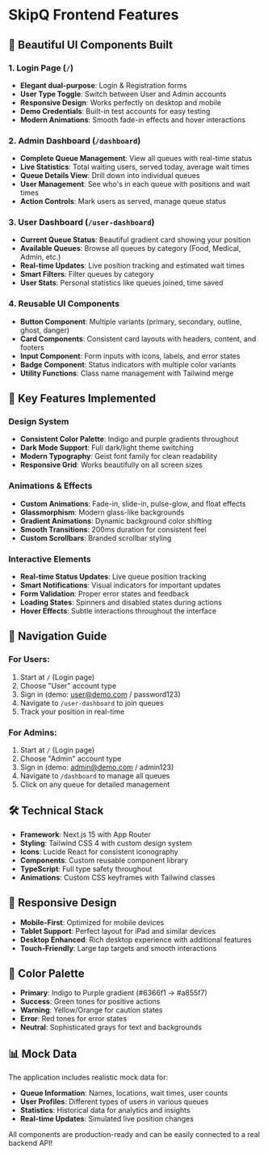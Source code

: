 # SkipQ Frontend Features

## 🎨 Beautiful UI Components Built

### 1. **Login Page** (`/`)
- **Elegant dual-purpose**: Login & Registration forms
- **User Type Toggle**: Switch between User and Admin accounts
- **Responsive Design**: Works perfectly on desktop and mobile
- **Demo Credentials**: Built-in test accounts for easy testing
- **Modern Animations**: Smooth fade-in effects and hover interactions

### 2. **Admin Dashboard** (`/dashboard`)
- **Complete Queue Management**: View all queues with real-time status
- **Live Statistics**: Total waiting users, served today, average wait times
- **Queue Details View**: Drill down into individual queues
- **User Management**: See who's in each queue with positions and wait times
- **Action Controls**: Mark users as served, manage queue status

### 3. **User Dashboard** (`/user-dashboard`)
- **Current Queue Status**: Beautiful gradient card showing your position
- **Available Queues**: Browse all queues by category (Food, Medical, Admin, etc.)
- **Real-time Updates**: Live position tracking and estimated wait times
- **Smart Filters**: Filter queues by category
- **User Stats**: Personal statistics like queues joined, time saved

### 4. **Reusable UI Components**
- **Button Component**: Multiple variants (primary, secondary, outline, ghost, danger)
- **Card Components**: Consistent card layouts with headers, content, and footers
- **Input Component**: Form inputs with icons, labels, and error states
- **Badge Component**: Status indicators with multiple color variants
- **Utility Functions**: Class name management with Tailwind merge

## 🎯 Key Features Implemented

### Design System
- **Consistent Color Palette**: Indigo and purple gradients throughout
- **Dark Mode Support**: Full dark/light theme switching
- **Modern Typography**: Geist font family for clean readability
- **Responsive Grid**: Works beautifully on all screen sizes

### Animations & Effects
- **Custom Animations**: Fade-in, slide-in, pulse-glow, and float effects
- **Glassmorphism**: Modern glass-like backgrounds
- **Gradient Animations**: Dynamic background color shifting
- **Smooth Transitions**: 200ms duration for consistent feel
- **Custom Scrollbars**: Branded scrollbar styling

### Interactive Elements
- **Real-time Status Updates**: Live queue position tracking
- **Smart Notifications**: Visual indicators for important updates
- **Form Validation**: Proper error states and feedback
- **Loading States**: Spinners and disabled states during actions
- **Hover Effects**: Subtle interactions throughout the interface

## 🚀 Navigation Guide

### For Users:
1. Start at `/` (Login page)
2. Choose "User" account type
3. Sign in (demo: user@demo.com / password123)
4. Navigate to `/user-dashboard` to join queues
5. Track your position in real-time

### For Admins:
1. Start at `/` (Login page)
2. Choose "Admin" account type
3. Sign in (demo: admin@demo.com / admin123)
4. Navigate to `/dashboard` to manage all queues
5. Click on any queue for detailed management

## 🛠 Technical Stack

- **Framework**: Next.js 15 with App Router
- **Styling**: Tailwind CSS 4 with custom design system
- **Icons**: Lucide React for consistent iconography
- **Components**: Custom reusable component library
- **TypeScript**: Full type safety throughout
- **Animations**: Custom CSS keyframes with Tailwind classes

## 📱 Responsive Design

- **Mobile-First**: Optimized for mobile devices
- **Tablet Support**: Perfect layout for iPad and similar devices
- **Desktop Enhanced**: Rich desktop experience with additional features
- **Touch-Friendly**: Large tap targets and smooth interactions

## 🎨 Color Palette

- **Primary**: Indigo to Purple gradient (#6366f1 → #a855f7)
- **Success**: Green tones for positive actions
- **Warning**: Yellow/Orange for caution states
- **Error**: Red tones for error states
- **Neutral**: Sophisticated grays for text and backgrounds

## 📊 Mock Data

The application includes realistic mock data for:
- **Queue Information**: Names, locations, wait times, user counts
- **User Profiles**: Different types of users in various queues
- **Statistics**: Historical data for analytics and insights
- **Real-time Updates**: Simulated live position changes

All components are production-ready and can be easily connected to a real backend API!


